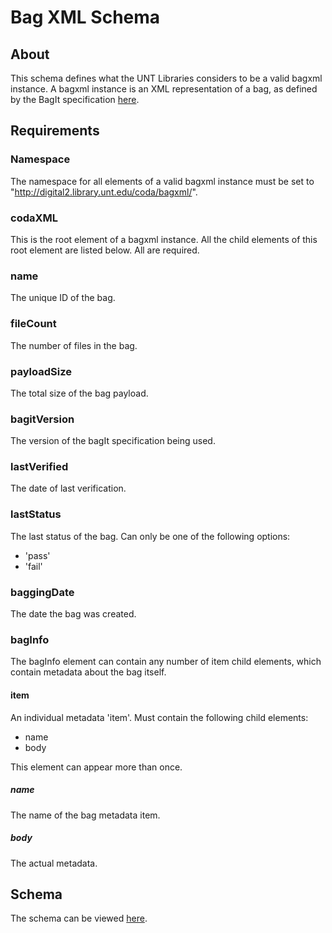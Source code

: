 Bag XML Schema
==============


About
-----

This schema defines what the UNT Libraries considers to be a valid bagxml
instance. A bagxml instance is an XML representation of a bag, as defined
by the BagIt specification
[here](http://www.digitalpreservation.gov/documents/bagitspec.pdf).


Requirements
------------

### Namespace ###

The namespace for all elements of a valid bagxml instance must be set to
"http://digital2.library.unt.edu/coda/bagxml/".


### codaXML ###

This is the root element of a bagxml instance. All the child elements of this
root element are listed below. All are required.


### name ###

The unique ID of the bag.


### fileCount ###

The number of files in the bag.


### payloadSize ###

The total size of the bag payload.


### bagitVersion ###

The version of the bagIt specification being used.


### lastVerified ###

The date of last verification.


### lastStatus ###

The last status of the bag. Can only be one of the following options:

* 'pass'
* 'fail'


### baggingDate ###

The date the bag was created.


### bagInfo ###

The bagInfo element can contain any number of item child elements, which contain
metadata about the bag itself.


#### item ####

An individual metadata 'item'. Must contain the following child elements:

* name
* body

This element can appear more than once.


##### name #####

The name of the bag metadata item.


##### body #####

The actual metadata.


Schema
------

The schema can be viewed [here](https://github.com/unt-libraries/xml-schemas/blob/master/bagxml/bagxml.xsd).
